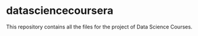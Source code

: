 # datasciencecoursera
This repository contains all the files for the project of Data Science Courses.
